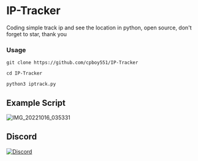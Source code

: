 # IP-Tracker
Coding simple track ip and see the location in python, open source, don't forget to star, thank you 

### Usage
```
git clone https://github.com/cpboy551/IP-Tracker
```
```
cd IP-Tracker
```
```
python3 iptrack.py
```
## Example Script
![IMG_20221016_035331](https://user-images.githubusercontent.com/113466961/196007616-a67f0ea2-c170-4151-aef7-95df5a603871.jpg)

## Discord 
[![Discord](https://img.shields.io/badge/Discord-%237289DA.svg?logo=discord&logoColor=white)](https://discord.gg/qCxgKnaufy)
